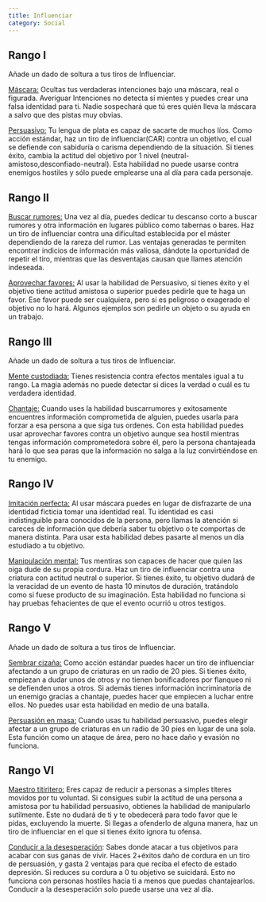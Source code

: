```yaml
---
title: Influenciar
category: Social
---
```


## Rango I

Añade un dado de soltura a tus tiros de Influenciar.

<u>Máscara:</u> Ocultas tus verdaderas intenciones bajo una máscara, real o figurada. Averiguar Intenciones no detecta si mientes y puedes crear una falsa identidad para ti. Nadie sospechará que tú eres quién lleva la máscara a salvo que des pistas muy obvias.

<u>Persuasivo:</u> Tu lengua de plata es capaz de sacarte de muchos líos. Como acción estándar, haz un tiro de influenciar(CAR) contra un objetivo, el cual se defiende con sabiduría o carisma dependiendo de la situación. Si tienes éxito, cambia la actitud del objetivo por 1 nivel (neutral-amistoso,desconfiado-neutral). Esta habilidad no puede usarse contra enemigos hostiles y sólo puede emplearse una al día para cada personaje.

## Rango II

<u>Buscar rumores:</u> Una vez al día, puedes dedicar tu descanso corto a buscar rumores y otra información en lugares público como tabernas o bares. Haz un tiro de influenciar contra una dificultad establecida por el máster dependiendo de la rareza del rumor. Las ventajas generadas te permiten encontrar indicios de información más valiosa, dándote la oportunidad de repetir el tiro, mientras que las desventajas causan que llames atención indeseada.

<u>Aprovechar favores:</u> Al usar la habilidad de Persuasivo, si tienes éxito y el objetivo tiene actitud amistosa o superior puedes pedirle que te haga un favor. Ese favor puede ser cualquiera, pero si es peligroso o exagerado el objetivo no lo hará. Algunos ejemplos son pedirle un objeto o su ayuda en un trabajo.

## Rango III

Añade un dado de soltura a tus tiros de Influenciar.

<u>Mente custodiada:</u> Tienes resistencia contra efectos mentales igual a tu rango. La magia además no puede detectar si dices la verdad o cuál es tu verdadera identidad.

<u>Chantaje:</u> Cuando uses la habilidad buscarrumores y exitosamente encuentres información comprometida de alguien, puedes usarla para forzar a esa persona a que siga tus ordenes. Con esta habilidad puedes usar aprovechar favores contra un objetivo aunque sea hostil mientras tengas información comprometedora sobre él, pero la persona chantajeada hará lo que sea paras que la información no salga a la luz convirtiéndose en tu enemigo.

## Rango IV

<u>Imitación perfecta:</u> Al usar máscara puedes en lugar de disfrazarte de una identidad ficticia tomar una identidad real. Tu identidad es casi indistinguible para conocidos de la persona, pero llamas la atención si careces de información que debería saber tu objetivo o te comportas de manera distinta. Para usar esta habilidad debes pasarte al menos un día estudiado a tu objetivo.

<u>Manipulación mental:</u> Tus mentiras son capaces de hacer que quien las oiga dude de su propia cordura. Haz un tiro de influenciar contra una criatura con actitud neutral o superior. Si tienes éxito, tu objetivo dudará de la veracidad de un evento de hasta 10 minutos de duración, tratándolo como si fuese producto de su imaginación. Esta habilidad no funciona si hay pruebas fehacientes de que el evento ocurrió u otros testigos.

## Rango V

Añade un dado de soltura a tus tiros de Influenciar.

<u>Sembrar cizaña:</u> Como acción estándar puedes hacer un tiro de influenciar afectando a un grupo de criaturas en un radio de 20 pies. Si tienes éxito, empiezan a dudar unos de otros y no tienen bonificadores por flanqueo ni se defienden unos a otros. Si además tienes información incriminatoria de un enemigo gracias a chantaje, puedes hacer que empiecen a luchar entre ellos. No puedes usar esta habilidad en medio de una batalla.

<u>Persuasión en masa:</u> Cuando usas tu habilidad persuasivo, puedes elegir afectar a un grupo de criaturas en un radio de 30 pies en lugar de una sola. Esta función como un ataque de área, pero no hace daño y evasión no funciona.

## Rango VI

<u>Maestro titiritero:</u> Eres capaz de reducir a personas a simples títeres movidos por tu voluntad. Si consigues subir la actitud de una persona a amistosa por tu habilidad persuasivo, obtienes la habilidad de manipularlo sutilmente. Este no dudará de ti y te obedecerá para todo favor que le pidas, excluyendo la muerte. Si llegas a ofenderlo de alguna manera, haz un tiro de influenciar en el que si tienes éxito ignora tu ofensa.

<u>Conducir a la desesperación</u>: Sabes donde atacar a tus objetivos para acabar con sus ganas de vivir. Haces 2+éxitos daño de cordura en un tiro de persuasión, y gasta 2 ventajas para que reciba el efecto de estado depresión. Si reduces su cordura a 0 tu objetivo se suicidará. Esto no funciona con personas hostiles hacia ti a menos que puedas chantajearlos. Conducir a la desesperación solo puede usarse una vez al día.